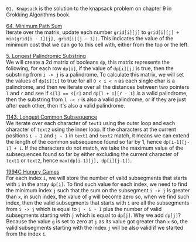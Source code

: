`01. Knapsack` is the solution to the knapsack problem on chapter 9 in Grokking Algorithms book. <br>

[64. Minimum Path Sum](https://leetcode.com/problems/minimum-path-sum/description/ "64. Minimum Path Sum") <br>
Iterate over the matrix, update each number `grid[i][j]` to `grid[i][j] + min(grid[i - 1][j], grid[i][j - 1])`. This indicates the value of the minimum cost that we can go to this cell with, either from the top or the left.
<br>

[5. Longest Palindromic Substring](https://leetcode.com/problems/longest-palindromic-substring/description/ "5. Longest Palindromic Substring") <br>
We will create a 2d matrix of booleans `dp`, this matrix represents the following, for each row `dp[i]`, if the value of `dp[i][j]` is true, then the substring from `i -> j` is a palindrome. To calculate this matrix, we will set the values of `dp[i][i]` to true for all `0 < i < n` as each single char is a palindrome, and then we iterate over all the distances between two pointers `l` and `r` and see if `s[l] == s[r]` and `dp[l + 1][r - 1]` is a valid palindrome, then the substring from `l -> r` is also a valid palindrome, or if they are just after each other, then it's also a valid palindrome. 
<br>

[1143. Longest Common Subsequence](https://leetcode.com/problems/longest-common-subsequence/description/description/ "1143. Longest Common Subsequence") <br>
We iterate over each character of `text1` using the outer loop and each character of `text2` using the inner loop. If the characters at the current positions `i - 1` and `j - 1` in `text1` and `text2` match, it means we can extend the length of the common subsequence found so far by 1, hence `dp[i-1][j-1] + 1`. If the characters do not match, we take the maximum value of the subsequences found so far by either excluding the current character of `text1` or `text2`, hence `max(dp[i-1][j], dp[i][j-1])`.
<br>

[1994C Hungry Games](https://codeforces.com/contest/1994/problem/C "1994C Hungry Games") <br>
For each index `i`, we will store the number of valid subsegments that starts with `i` in the array `dp[i]`. To find such value for each index, we need to find the minimum index `j` such that the sum on the subsegment `i -> j` is greater than `x`, in such index, the value of `g` will become zero so, when we find such index, then the valid subsegments that starts with `i` are all the subsegments from `i -> j` which is equal to `j - i - 1` plus the number of valid subsegments starting with `j` which is equal to `dp[j]`. Why we add `dp[j]`? Because the value `g` is set to zero at `j` as its value got greater than `x` so, the valid subsegments starting with the index `j` will be also valid if we started from the index `i`.
<br>